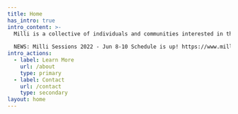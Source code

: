 ```yaml
---
title: Home
has_intro: true
intro_content: >-
  Milli is a collective of individuals and communities interested in the nurturing of archives. Archives enable diverse stories. This aim guides the work of the consortium, the purpose, form and content of an archive, and what environments it could nourish in the future.
  
  NEWS: Milli Sessions 2022 - Jun 8-10 Schedule is up! https://www.milli.link/iaw2022/
intro_actions:
  - label: Learn More
    url: /about
    type: primary
  - label: Contact
    url: /contact
    type: secondary
layout: home
---
```

